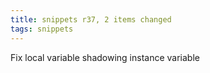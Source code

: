 ```yaml
---
title: snippets r37, 2 items changed
tags: snippets
---
```


Fix local variable shadowing instance variable
